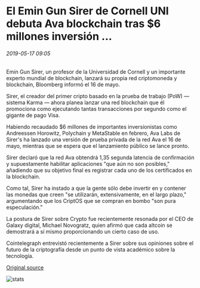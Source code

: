 # El Emin Gun Sirer de Cornell UNI debuta Ava blockchain tras $6 millones inversión ...

###### 2019-05-17 09:05

Emin Gun Sirer, un profesor de la Universidad de Cornell y un importante experto mundial de blockchain, lanzará su propia red criptomoneda y blockchain, Bloomberg informó el 16 de mayo.

Sirer, el creador del primer cripto basado en la prueba de trabajo (PoW) — sistema Karma — ahora planea lanzar una red blockchain que él promociona como ejecutando tantas transacciones por segundo como el gigante de pago Visa.

Habiendo recaudado $6 millones de importantes inversionistas como Andreessen Horowitz, Polychain y MetaStable en febrero, Ava Labs de Sirer's ha lanzado una versión de prueba privada de la red Ava el 16 de mayo, mientras que se espera que el lanzamiento público se lance pronto.

Sirer declaró que la red Ava obtendrá 1,35 segunda latencia de confirmación y supuestamente habilitar aplicaciones "que aún no son posibles," añadiendo que su objetivo final es registrar cada uno de los certificados en la blockchain.

Como tal, Sirer ha instado a que la gente sólo debe invertir en y contener las monedas que creen "se utilizarán, extensivamente, en el largo plazo," argumentando que los CriptOS que se compran en bombo "son pura especulación."

La postura de Sirer sobre Crypto fue recientemente resonada por el CEO de Galaxy digital, Michael Novogratz, quien afirmó que cada altcoin se demostrará a sí mismo proporcionando un cierto caso de uso.

Cointelegraph entrevistó recientemente a Sirer sobre sus opiniones sobre el futuro de la criptografía desde un punto de vista académico sobre la tecnología.

[Original source](https://cointelegraph.com/news/cornell-unis-emin-gun-sirer-debuts-ava-blockchain-following-6-million-investment)

![stats](https://c.statcounter.com/11760860/0/a89fa40b/1/ "stats")